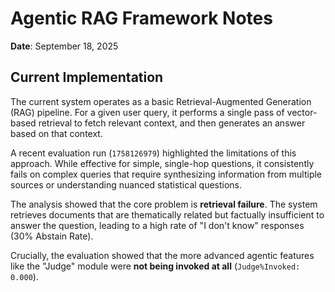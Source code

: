 # Agentic RAG Framework Notes
**Date**: September 18, 2025

## Current Implementation

The current system operates as a basic Retrieval-Augmented Generation (RAG) pipeline. For a given user query, it performs a single pass of vector-based retrieval to fetch relevant context, and then generates an answer based on that context.

A recent evaluation run (`1758126979`) highlighted the limitations of this approach. While effective for simple, single-hop questions, it consistently fails on complex queries that require synthesizing information from multiple sources or understanding nuanced statistical questions.

The analysis showed that the core problem is **retrieval failure**. The system retrieves documents that are thematically related but factually insufficient to answer the question, leading to a high rate of "I don't know" responses (30% Abstain Rate).

Crucially, the evaluation showed that the more advanced agentic features like the "Judge" module were **not being invoked at all** (`Judge%Invoked: 0.000`).
